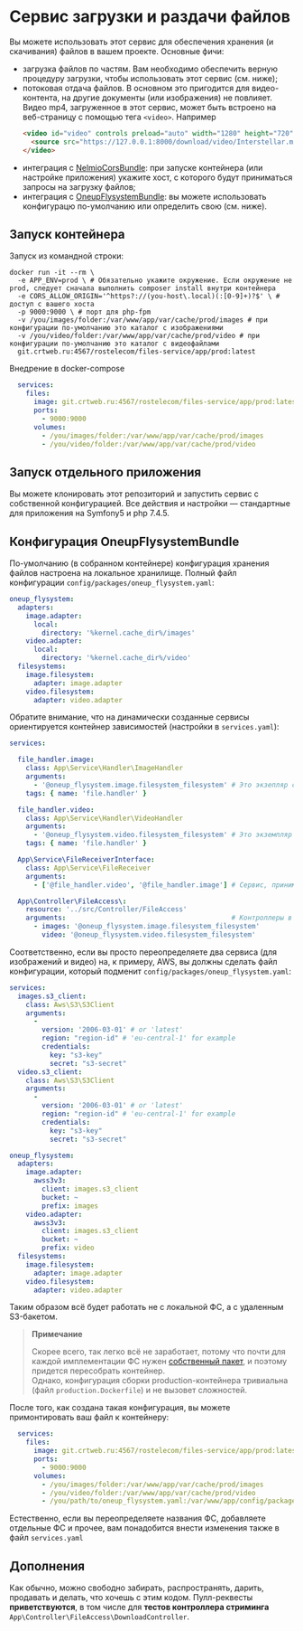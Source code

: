 Сервис загрузки и раздачи файлов
================================

Вы можете использовать этот сервис для обеспечения хранения (и скачивания) файлов в вашем проекте. Основные фичи:

- загрузка файлов по частям. Вам необходимо обеспечить верную процедуру загрузки, чтобы использовать этот сервис (см. ниже);
- потоковая отдача файлов. В основном это пригодится для видео-контента, на другие документы (или изображения) не повлияет. Видео mp4, загруженное в этот сервис, может быть встроено на веб-страницу с помощью тега `<video>`. Например    
    ```html
    <video id="video" controls preload="auto" width="1280" height="720" poster="">
      <source src="https://127.0.0.1:8000/download/video/Interstellar.mp4" type='video/mp4' />
    </video>
    ```
- интеграция с [NelmioCorsBundle](https://github.com/nelmio/NelmioCorsBundle): при запуске контейнера (или настройке приложения) укажите хост, с которого будут приниматься запросы на загрузку файлов;
- интеграция с [OneupFlysystemBundle](https://github.com/1up-lab/OneupFlysystemBundle): вы можете использовать конфигурацю по-умолчанию или определить свою (см. ниже).

## Запуск контейнера

Запуск из командной строки:

```shell script
docker run -it --rm \
  -e APP_ENV=prod \ # Обязательно укажите окружение. Если окружение не prod, следует сначала выполнить composer install внутри контейнера
  -e CORS_ALLOW_ORIGIN='^https?://(you-host\.local)(:[0-9]+)?$' \ # доступ с вашего хоста
  -p 9000:9000 \ # порт для php-fpm
  -v /you/images/folder:/var/www/app/var/cache/prod/images # при конфигурации по-умолчанию это каталог с изображениями
  -v /you/video/folder:/var/www/app/var/cache/prod/video # при конфигурации по-умолчанию это каталог с видеофайлами
  git.crtweb.ru:4567/rostelecom/files-service/app/prod:latest
```

Внедрение в docker-compose

```yaml
  services:
    files:
      image: git.crtweb.ru:4567/rostelecom/files-service/app/prod:latest
      ports:
        - 9000:9000
      volumes:
        - /you/images/folder:/var/www/app/var/cache/prod/images
        - /you/video/folder:/var/www/app/var/cache/prod/video
```

## Запуск отдельного приложения

Вы можете клонировать этот репозиторий и запустить сервис с собственной конфигурацией. Все действия и настройки — стандартные для приложения на Symfony5 и php 7.4.5.

## Конфигурация OneupFlysystemBundle

По-умолчанию (в собранном контейнере) конфигурация хранения файлов настроена на локальное хранилище. Полный файл конфигурации `config/packages/oneup_flysystem.yaml`:

```yaml
oneup_flysystem:
  adapters:
    image.adapter:
      local:
        directory: '%kernel.cache_dir%/images'
    video.adapter:
      local:
        directory: '%kernel.cache_dir%/video'
  filesystems:
    image.filesystem:
      adapter: image.adapter
    video.filesystem:
      adapter: video.adapter
```

Обратите внимание, что на динамически созданные сервисы ориентируется контейнер зависимостей (настройки в `services.yaml`):

```yaml
services:

  file_handler.image:
    class: App\Service\Handler\ImageHandler
    arguments:
      - '@oneup_flysystem.image.filesystem_filesystem' # Это экзепляр сервиса, созданного в filesystems.image.filesystem
    tags: { name: 'file.handler' }

  file_handler.video:
    class: App\Service\Handler\VideoHandler
    arguments:
      - '@oneup_flysystem.video.filesystem_filesystem' # Это экземпляр сервиса, созданного в filesystems.video.filesystem
    tags: { name: 'file.handler' }

  App\Service\FileReceiverInterface:
    class: App\Service\FileReceiver
    arguments:
      - ['@file_handler.video', '@file_handler.image'] # Сервис, принимающий файлы, должен получать все сервисы фс

  App\Controller\FileAccess\:
    resource: '../src/Controller/FileAccess'
    arguments:                                         # Контроллеры в этом нэйсмспесе должны получать ассоциативный массив с ключами, которые будут идентифицировать путь и значениями — экземплярами сервисов.
      - images: '@oneup_flysystem.image.filesystem_filesystem'
        video: '@oneup_flysystem.video.filesystem_filesystem'

```

Соответственно, если вы просто переопределяете два сервиса (для изображений и видео) на, к примеру, AWS, вы должны сделать файл конфигурации, который подменит `config/packages/oneup_flysystem.yaml`:

```yaml
services:
  images.s3_client:
    class: Aws\S3\S3Client
    arguments:
      -
        version: '2006-03-01' # or 'latest'
        region: "region-id" # 'eu-central-1' for example
        credentials:
          key: "s3-key"
          secret: "s3-secret"
  video.s3_client:
    class: Aws\S3\S3Client
    arguments:
      -
        version: '2006-03-01' # or 'latest'
        region: "region-id" # 'eu-central-1' for example
        credentials:
          key: "s3-key"
          secret: "s3-secret"

oneup_flysystem:
  adapters:
    image.adapter:
      awss3v3:
        client: images.s3_client
        bucket: ~
        prefix: images
    video.adapter:
      awss3v3:
        client: images.s3_client
        bucket: ~
        prefix: video
  filesystems:
    image.filesystem:
      adapter: image.adapter
    video.filesystem:
      adapter: video.adapter
```

Таким образом всё будет работать не с локальной ФС, а с удаленным S3-бакетом.

> **Примечание**
> 
> Скорее всего, так легко всё не заработает, потому что почти для каждой имплементации ФС нужен [собственный пакет](https://github.com/1up-lab/OneupFlysystemBundle/blob/master/Resources/doc/index.md), и поэтому придется пересобрать контейнер.    
> Однако, конфигурация сборки production-контейнера тривиальна (файл `production.Dockerfile`) и не вызовет сложностей.

После того, как создана такая конфигурация, вы можете примонтировать ваш файл к контейнеру:

```yaml
  services:
    files:
      image: git.crtweb.ru:4567/rostelecom/files-service/app/prod:latest
      ports:
        - 9000:9000
      volumes:
        - /you/images/folder:/var/www/app/var/cache/prod/images
        - /you/video/folder:/var/www/app/var/cache/prod/video
        - /you/path/to/oneup_flysystem.yaml:/var/www/app/config/packages/oneup_flysystem.yaml
```

Естественно, если вы переопределяете названия ФС, добавляете отдельные ФС и прочее, вам понадобится внести изменения также в файл `services.yaml`

## Дополнения

Как обычно, можно свободно забирать, распространять, дарить, продавать и делать, что хочешь с этим кодом. Пулл-реквесты **приветствуются**, в том числе для **тестов контроллера стриминга** `App\Controller\FileAccess\DownloadController`.
